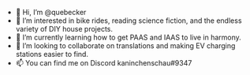 - 👋 Hi, I’m @quebecker
- 👀 I’m interested in bike rides, reading science fiction, and the endless variety of DIY house projects.
- 🌱 I’m currently learning how to get PAAS and IAAS to live in harmony.
- 💞️ I’m looking to collaborate on translations and making EV charging stations easier to find.  
- 📫 You can find me on Discord kaninchenschau#9347

<!---
quebecker/quebecker is a ✨ special ✨ repository because its `README.md` (this file) appears on your GitHub profile.
You can click the Preview link to take a look at your changes.
--->

